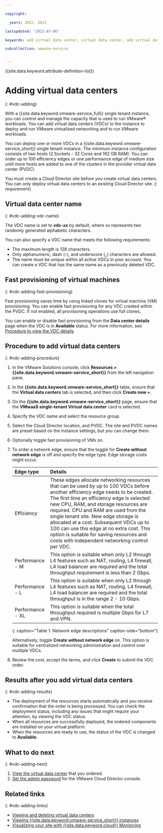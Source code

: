 ```yaml
---

copyright:

  years: 2022, 2023

lastupdated: "2023-07-06"

keywords: add virtual data center, virtual data center, add virtual data center, vdc add

subcollection: vmware-service


---
```


{{site.data.keyword.attribute-definition-list}}

# Adding virtual data centers
{: #vdc-adding}

With a {{site.data.keyword.vmware-service_full}} single tenant instance, you can control and manage the capacity that is used to run VMware® workloads. You can add virtual data centers (VDCs) to the instance to deploy and run VMware virtualized networking and to run VMware workloads. 

You can deploy one or more VDCs in a {{site.data.keyword.vmware-service_short}} single tenant instance. The minimum instance configuration consists of two hosts (2 Sockets - 32 Cores and 192 GB RAM). You can order up to 100 efficiency edges or one performance edge of medium size until more hosts are added to one of the clusters in the provider virtual data center (PVDC).

You must create a Cloud Director site before you create virtual data centers. You can only deploy virtual data centers to an existing Cloud Director site.
{: requirement}

## Virtual data center name
{: #vdc-adding-vdc-name}

The VDC name is set to **vdc-_xx_** by default, where _xx_ represents two randomly generated alphabetic characters.

You can also specify a VDC name that meets the following requirements:
* The maximum length is 128 characters.
* Only alphanumeric, dash (-), and underscore (_) characters are allowed.
* The name must be unique within all active VDCs in your account. You can create a VDC that has the same name as a previously deleted VDC.

## Fast provisioning of virtual machines
{: #vdc-adding-fast-provisioning}

Fast provisioning saves time by using linked clones for virtual machine (VM) provisioning. You can enable fast provisioning for any VDC created within the PVDC. If not enabled, all provisioning operations use full clones.

You can enable or disable fast provisioning from the **Data center details** page when the VDC is in **Available** status. For more information, see [Procedure to view the VDC details](/docs/vmware-service?topic=vmware-service-vdc-view-delete#vdc-view-delete-details).

## Procedure to add virtual data centers
{: #vdc-adding-procedure}

1. In the VMware Solutions console, click **Resources > {{site.data.keyword.vmware-service_short}}** from the left navigation pane.
2. In the **{{site.data.keyword.vmware-service_short}}** table, ensure that the **Virtual data centers** tab is selected, and then click **Create new +**.
3. On the **{{site.data.keyword.vmware-service_short}}** page, ensure that the **VMwaaS single-tenant Virtual data center** card is selected.
4. Specify the VDC name and select the resource group.
5. Select the Cloud Director location, and PVDC. The site and PVDC names are preset based on the instance settings, but you can change them.
6. Optionally toggle fast provisioning of VMs on.
7. To order a network edge, ensure that the toggle for **Create without network edge** is off and specify the edge type. Edge storage costs might occur.

   | Edge type | Details |
   |:--------- |:------- |
   | Efficiency | These edges allocate networking resources that can be used by up to 100 VDCs before another efficiency edge needs to be created. The first time an efficiency edge is selected new CPU, RAM, and storage resources are required. CPU and RAM are used from the single tenant site. New edge storage is allocated at a cost. Subsequent VDCs up to 100 can use this edge at no extra cost. This option is suitable for saving resources and costs with independent networking control per VDC. |
   | Performance - M | This option is suitable when only L2 through L4 features such as NAT, routing, L4 firewall, L4 load balancer are required and the total throughput requirement is less than 2 Gbps. |
   | Performance - L | This option is suitable when only L2 through L4 features such as NAT, routing, L4 firewall, L4 load balancer are required and the total throughput is in the range 2 - 10 Gbps. |
   | Performance - XL | This option is suitable when the total throughput required is multiple Gbps for L7 and VPN. |
   {: caption="Table 1. Network edge descriptions" caption-side="bottom"}

   Alternatively, toggle **Create without network edge** on. This option is suitable for centralized networking administration and control over multiple VDCs.

9. Review the cost, accept the terms, and click **Create** to submit the VDC order.

## Results after you add virtual data centers
{: #vdc-adding-results}

* The deployment of the resources starts automatically and you receive confirmation that the order is being processed. You can check the deployment status, including any issues that might require your attention, by viewing the VDC status.
* When all resources are successfully deployed, the ordered components are installed on your virtual platform.
* When the resources are ready to use, the status of the VDC is changed to **Available**.

## What to do next
{: #vdc-adding-next}

1. [View the virtual data center](/docs/vmware-service?topic=vmware-service-vdc-view-delete#vdc-view-delete-details) that you ordered.
2. [Set the admin password](/docs/vmware-service?topic=vmware-service-accessing-vcd-console#accessing-vcd-console-reset-proc) for the VMware Cloud Director console.

## Related links
{: #vdc-adding-links}

* [Viewing and deleting virtual data centers](/docs/vmware-service?topic=vmware-service-vdc-view-delete)
* [Viewing {{site.data.keyword.vmware-service_short}} instances](/docs/vmware-service?topic=vmware-service-tenant-viewing)
* [Visualizing your site with {{site.data.keyword.cloud}} Monitoring](/docs/vmware-service?topic=vmware-service-single-tenant-monitoring)
